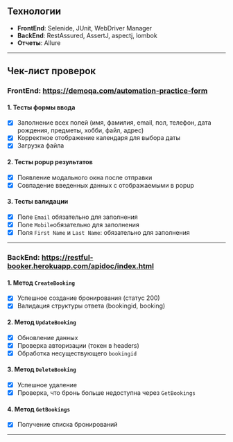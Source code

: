 ## Технологии
- **FrontEnd**: Selenide, JUnit, WebDriver Manager
- **BackEnd**: RestAssured, AssertJ, aspectj, lombok
- **Отчеты**: Allure

---

## Чек-лист проверок

### FrontEnd: https://demoqa.com/automation-practice-form
#### 1. Тесты формы ввода
- [x] Заполнение всех полей (имя, фамилия, email, пол, телефон, дата рождения, предметы, хобби, файл, адрес)
- [x] Корректное отображение календаря для выбора даты
- [x] Загрузка файла

#### 2. Тесты popup результатов
- [x] Появление модального окна после отправки
- [x] Совпадение введенных данных с отображаемыми в popup

#### 3. Тесты валидации
- [x] Поле `Email` обязательно для заполнения
- [x] Поле `Mobile`обязательно для заполнения
- [x] Поля `First Name` и `Last Name`: обязательно для заполнения
---

### BackEnd: https://restful-booker.herokuapp.com/apidoc/index.html
#### 1. Метод `CreateBooking`
- [x] Успешное создание бронирования (статус 200)
- [x] Валидация структуры ответа (bookingid, booking)

#### 2. Метод `UpdateBooking`
- [x] Обновление данных 
- [x] Проверка авторизации (токен в headers)
- [x] Обработка несуществующего `bookingid`

#### 3. Метод `DeleteBooking`
- [x] Успешное удаление 
- [x] Проверка, что бронь больше недоступна через `GetBookings`

#### 4. Метод `GetBookings`
- [x] Получение списка бронирований

---